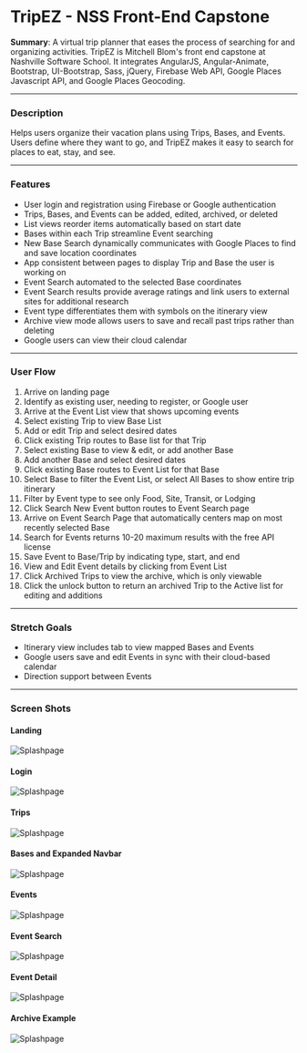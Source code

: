 # TripEZ - NSS Front-End Capstone

**Summary**: A virtual trip planner that eases the process of searching for and organizing activities. TripEZ is Mitchell Blom's front end capstone at Nashville Software School. It integrates AngularJS, Angular-Animate, Bootstrap, UI-Bootstrap, Sass, jQuery, Firebase Web API, Google Places Javascript API, and Google Places Geocoding.

<hr>

### Description

Helps users organize their vacation plans using Trips, Bases, and Events. Users define where they want to go, and TripEZ makes it easy to search for places to eat, stay, and see.

<hr>

### Features
 - User login and registration using Firebase or Google authentication
 - Trips, Bases, and Events can be added, edited, archived, or deleted
 - List views reorder items automatically based on start date
 - Bases within each Trip streamline Event searching
 - New Base Search dynamically communicates with Google Places to find and save location coordinates
 - App consistent between pages to display Trip and Base the user is working on
 - Event Search automated to the selected Base coordinates
 - Event Search results provide average ratings and link users to external sites for additional research
 - Event type differentiates them with symbols on the itinerary view
 - Archive view mode allows users to save and recall past trips rather than deleting
 - Google users can view their cloud calendar 

<hr>

### User Flow
1. Arrive on landing page
1. Identify as existing user, needing to register, or Google user
1. Arrive at the Event List view that shows upcoming events
1. Select existing Trip to view Base List
1. Add or edit Trip and select desired dates
1. Click existing Trip routes to Base list for that Trip
1. Select existing Base to view & edit, or add another Base
1. Add another Base and select desired dates
1. Click existing Base routes to Event List for that Base
1. Select Base to filter the Event List, or select All Bases to show entire trip itinerary
1. Filter by Event type to see only Food, Site, Transit, or Lodging
1. Click Search New Event button routes to Event Search page
1. Arrive on Event Search Page that automatically centers map on most recently selected Base
1. Search for Events returns 10-20 maximum results with the free API license
1. Save Event to Base/Trip by indicating type, start, and end
1. View and Edit Event details by clicking from Event List 
1. Click Archived Trips to view the archive, which is only viewable
1. Click the unlock button to return an archived Trip to the Active list for editing and additions

<hr>

### Stretch Goals
 - Itinerary view includes tab to view mapped Bases and Events
 - Google users save and edit Events in sync with their cloud-based calendar
 - Direction support between Events

<hr>

### Screen Shots

#### Landing

![Splashpage](https://raw.githubusercontent.com/mitchellblom/TripEZ/readme/images/screenshots/landing.png)

#### Login

![Splashpage](https://raw.githubusercontent.com/mitchellblom/TripEZ/readme/images/screenshots/login.png)

#### Trips

![Splashpage](https://raw.githubusercontent.com/mitchellblom/TripEZ/readme/images/screenshots/trips.png)

#### Bases and Expanded Navbar

![Splashpage](https://raw.githubusercontent.com/mitchellblom/TripEZ/readme/images/screenshots/bases.png)

#### Events

![Splashpage](https://raw.githubusercontent.com/mitchellblom/TripEZ/readme/images/screenshots/events.png)

#### Event Search

![Splashpage](https://raw.githubusercontent.com/mitchellblom/TripEZ/readme/images/screenshots/event-search.png)

#### Event Detail

![Splashpage](https://raw.githubusercontent.com/mitchellblom/TripEZ/readme/images/screenshots/event-detail1.png)

#### Archive Example

![Splashpage](https://raw.githubusercontent.com/mitchellblom/TripEZ/readme/images/screenshots/archive.png)
